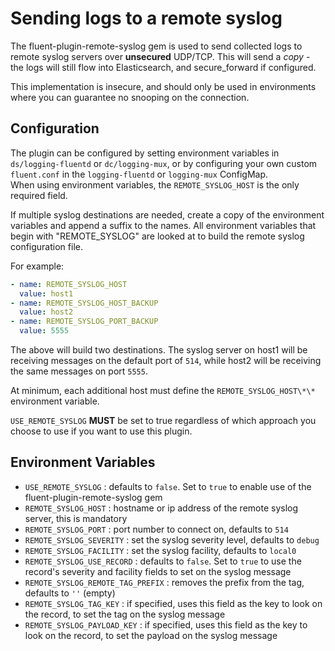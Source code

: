 # Sending logs to a remote syslog

The fluent-plugin-remote-syslog gem is used to send collected logs to remote syslog servers over **unsecured** UDP/TCP.  This will send a *copy* - the logs will still flow into Elasticsearch, and secure_forward if configured.

This implementation is insecure, and should only be used in environments where you can guarantee no snooping on the connection.


## Configuration
The plugin can be configured by setting environment variables in `ds/logging-fluentd` or `dc/logging-mux`, or by configuring your own custom `fluent.conf` in the `logging-fluentd` or `logging-mux` ConfigMap.  
When using environment variables, the `REMOTE_SYSLOG_HOST` is the only required field.

If multiple syslog destinations are needed, create a copy of the environment variables and append a suffix to the names.
All environment variables that begin with "REMOTE_SYSLOG" are looked at to build the remote syslog configuration file.

For example:
```yaml
- name: REMOTE_SYSLOG_HOST
  value: host1
- name: REMOTE_SYSLOG_HOST_BACKUP
  value: host2
- name: REMOTE_SYSLOG_PORT_BACKUP
  value: 5555
```
The above will build two destinations.  The syslog server on host1 will be receiving messages on the default port of `514`, 
while host2 will be receiving the same messages on port `5555`.

At minimum, each additional host must define the `REMOTE_SYSLOG_HOST\*\*` environment variable.

`USE_REMOTE_SYSLOG` **MUST** be set to true regardless of which approach you choose to use if you want to use this plugin.


## Environment Variables
* `USE_REMOTE_SYSLOG` : defaults to `false`.  Set to `true` to enable use of the fluent-plugin-remote-syslog gem
* `REMOTE_SYSLOG_HOST` : hostname or ip address of the remote syslog server, this is mandatory
* `REMOTE_SYSLOG_PORT` : port number to connect on, defaults to `514`
* `REMOTE_SYSLOG_SEVERITY` : set the syslog severity level, defaults to `debug`
* `REMOTE_SYSLOG_FACILITY` : set the syslog facility, defaults to `local0`
* `REMOTE_SYSLOG_USE_RECORD` : defaults to `false`.  Set to `true` to use the record's severity and facility fields to set on the syslog message
* `REMOTE_SYSLOG_REMOTE_TAG_PREFIX` : removes the prefix from the tag, defaults to `''` (empty)
* `REMOTE_SYSLOG_TAG_KEY` : if specified, uses this field as the key to look on the record, to set the tag on the syslog message
* `REMOTE_SYSLOG_PAYLOAD_KEY` : if specified, uses this field as the key to look on the record, to set the payload on the syslog message
